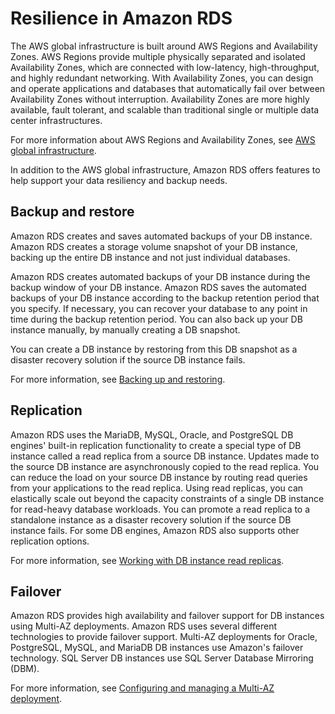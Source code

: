 # Resilience in Amazon RDS<a name="disaster-recovery-resiliency"></a>

The AWS global infrastructure is built around AWS Regions and Availability Zones\. AWS Regions provide multiple physically separated and isolated Availability Zones, which are connected with low\-latency, high\-throughput, and highly redundant networking\. With Availability Zones, you can design and operate applications and databases that automatically fail over between Availability Zones without interruption\. Availability Zones are more highly available, fault tolerant, and scalable than traditional single or multiple data center infrastructures\. 

For more information about AWS Regions and Availability Zones, see [AWS global infrastructure](https://aws.amazon.com/about-aws/global-infrastructure/)\.

In addition to the AWS global infrastructure, Amazon RDS offers features to help support your data resiliency and backup needs\.

## Backup and restore<a name="disaster-recovery-resiliency.backup-restore"></a>

Amazon RDS creates and saves automated backups of your DB instance\. Amazon RDS creates a storage volume snapshot of your DB instance, backing up the entire DB instance and not just individual databases\.

Amazon RDS creates automated backups of your DB instance during the backup window of your DB instance\. Amazon RDS saves the automated backups of your DB instance according to the backup retention period that you specify\. If necessary, you can recover your database to any point in time during the backup retention period\. You can also back up your DB instance manually, by manually creating a DB snapshot\.

You can create a DB instance by restoring from this DB snapshot as a disaster recovery solution if the source DB instance fails\.

For more information, see [Backing up and restoring](CHAP_CommonTasks.BackupRestore.md)\.

## Replication<a name="disaster-recovery-resiliency.replication"></a>

Amazon RDS uses the MariaDB, MySQL, Oracle, and PostgreSQL DB engines' built\-in replication functionality to create a special type of DB instance called a read replica from a source DB instance\. Updates made to the source DB instance are asynchronously copied to the read replica\. You can reduce the load on your source DB instance by routing read queries from your applications to the read replica\. Using read replicas, you can elastically scale out beyond the capacity constraints of a single DB instance for read\-heavy database workloads\. You can promote a read replica to a standalone instance as a disaster recovery solution if the source DB instance fails\. For some DB engines, Amazon RDS also supports other replication options\.

For more information, see [Working with DB instance read replicas](USER_ReadRepl.md)\.

## Failover<a name="disaster-recovery-resiliency.failover"></a>

Amazon RDS provides high availability and failover support for DB instances using Multi\-AZ deployments\. Amazon RDS uses several different technologies to provide failover support\. Multi\-AZ deployments for Oracle, PostgreSQL, MySQL, and MariaDB DB instances use Amazon's failover technology\. SQL Server DB instances use SQL Server Database Mirroring \(DBM\)\.

For more information, see [Configuring and managing a Multi\-AZ deployment](Concepts.MultiAZ.md)\.